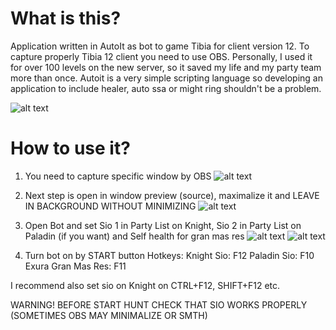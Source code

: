 What is this?
=============

Application written in AutoIt as bot to game Tibia for client version 12. To capture properly Tibia 12 client you need to use OBS.
Personally, I used it for over 100 levels on the new server, so it saved my life and my party team more than once.
Autoit is a very simple scripting language so developing an application to include healer, auto ssa or might ring shouldn't be a problem.

![alt text](https://i.imgur.com/Bkk9LqM.png)

How to use it?
==============

1. You need to capture specific window by OBS
![alt text](https://i.imgur.com/4RKd1jL.png)

2. Next step is open in window preview (source), maximalize it and LEAVE IN BACKGROUND WITHOUT MINIMIZING
![alt text](https://i.imgur.com/k5yVTd8.png)

3. Open Bot and set Sio 1 in Party List on Knight, Sio 2 in Party List on Paladin (if you want) and Self health for gran mas res
![alt text](https://i.imgur.com/cicBoFz.png)
![alt text](https://i.imgur.com/jO79Qzh.png)

4. Turn bot on by START button
Hotkeys:
Knight Sio: F12
Paladin Sio: F10
Exura Gran Mas Res: F11

I recommend also set sio on Knight on CTRL+F12, SHIFT+F12 etc.

WARNING! BEFORE START HUNT CHECK THAT SIO WORKS PROPERLY (SOMETIMES OBS MAY MINIMALIZE OR SMTH)
